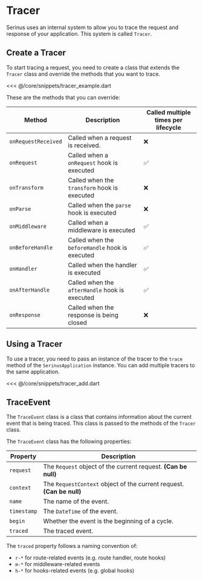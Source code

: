 # Tracer

Serinus uses an internal system to allow you to trace the request and response of your application. This system is called `Tracer`.

## Create a Tracer

To start tracing a request, you need to create a class that extends the `Tracer` class and override the methods that you want to trace.

<<< @/core/snippets/tracer_example.dart

These are the methods that you can override:

| Method | Description | Called multiple times per lifecycle |
| ------ | ----------- | --------------------- |
| `onRequestReceived` | Called when a request is received. | ❌ |
| `onRequest` | Called when a `onRequest` hook is executed | ✅ |
| `onTransform` | Called when the `transform` hook is executed | ❌ |
| `onParse` | Called when the `parse` hook is executed | ❌ |
| `onMiddleware` | Called when a middleware is executed | ✅ |
| `onBeforeHandle` | Called when the `beforeHandle` hook is executed | ✅ |
| `onHandler` | Called when the handler is executed | ✅ |
| `onAfterHandle` | Called when the `afterHandle` hook is executed | ✅ |
| `onResponse` | Called when the response is being closed | ❌ |

## Using a Tracer

To use a tracer, you need to pass an instance of the tracer to the `trace` method of the `SerinusApplication` instance.
You can add multiple tracers to the same application.

<<< @/core/snippets/tracer_add.dart

## TraceEvent

The `TraceEvent` class is a class that contains information about the current event that is being traced. This class is passed to the methods of the `Tracer` class.

The `TraceEvent` class has the following properties:

| Property | Description |
| -------- | ----------- |
| `request` | The `Request` object of the current request. **(Can be null)** |
| `context` | The `RequestContext` object of the current request. **(Can be null)** |
| `name` | The name of the event. |
| `timestamp` | The `DateTime` of the event.  |
| `begin` | Whether the event is the beginning of a cycle. |
| `traced` | The traced event. |

The `traced` property follows a naming convention of:

- `r-*` for route-related events (e.g. route handler, route hooks)
- `m-*` for middleware-related events
- `h-*` for hooks-related events (e.g. global hooks)
